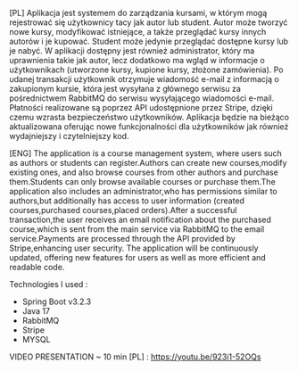  

[PL] Aplikacja jest systemem do zarządzania kursami, w którym mogą rejestrować się użytkownicy tacy jak autor lub student. Autor może tworzyć nowe kursy, modyfikować istniejące, a także przeglądać kursy innych autorów i je kupować. Student może jedynie przeglądać dostępne kursy lub je nabyć. W aplikacji dostępny jest również administrator, który ma uprawnienia takie jak autor, lecz dodatkowo ma wgląd w informacje o użytkownikach (utworzone kursy, kupione kursy, złożone zamówienia). Po udanej transakcji użytkownik otrzymuje wiadomość e-mail z informacją o zakupionym kursie, która jest wysyłana z głównego serwisu za pośrednictwem RabbitMQ do serwisu wysyłającego wiadomości e-mail. Płatności realizowane są poprzez API udostępnione przez Stripe, dzięki czemu wzrasta bezpieczeństwo użytkowników.
Aplikacja będzie na bieżąco aktualizowana oferując nowe funkcjonalności dla użytkowników jak również wydajniejszy i czytelniejszy kod.

 

[ENG] The application is a course management system, where users such as authors or students can register.Authors can create new courses,modify existing ones, and also browse courses from other authors and purchase them.Students can only browse available courses or purchase them.The 
application also includes an administrator,who has permissions similar to authors,but additionally has access to user information (created courses,purchased courses,placed orders).After a successful transaction,the user receives an email notification about the purchased course,which is sent from the main service via RabbitMQ to the email service.Payments are processed through the API provided by Stripe,enhancing user security. 
The application will be continuously updated, offering new features for users as well as more efficient and readable code.

Technologies I used : 
* Spring Boot v3.2.3 
* Java 17 
* RabbitMQ 
* Stripe 
* MYSQL 
  
VIDEO PRESENTATION ~ 10 min [PL] : https://youtu.be/923i1-52OQs
